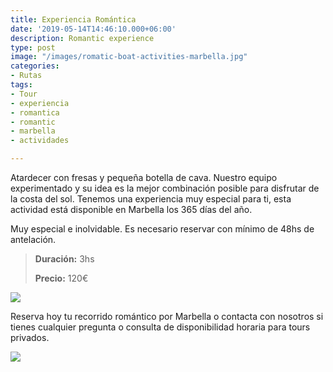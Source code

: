 ```yaml
---
title: Experiencia Romántica
date: '2019-05-14T14:46:10.000+06:00'
description: Romantic experience
type: post
image: "/images/romatic-boat-activities-marbella.jpg"
categories:
- Rutas
tags:
- Tour
- experiencia
- romantica
- romantic
- marbella
- actividades

---
```

Atardecer con fresas y pequeña botella de cava.
Nuestro equipo experimentado y su idea es la mejor combinación posible para disfrutar de la costa del sol.
Tenemos una experiencia muy especial para ti, esta actividad está disponible en Marbella los 365 días del año.

Muy especial e inolvidable. Es necesario reservar con mínimo de 48hs de antelación.

> **Duración:** 3hs
>
> **Precio:** 120€

![](/images/romatic-boat-activitie.jpg)

Reserva hoy tu recorrido romántico por Marbella o contacta con nosotros si tienes cualquier pregunta o consulta de disponibilidad horaria para tours privados.

[![](/images/reserve.png)](https://www.marbellatopactivities.com/contact/ "Reserve")
